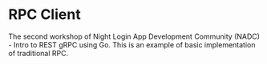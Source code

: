# RPC Client
The second workshop of Night Login App Development Community (NADC) - Intro to REST gRPC using Go. This is an example of basic implementation of traditional RPC. 
